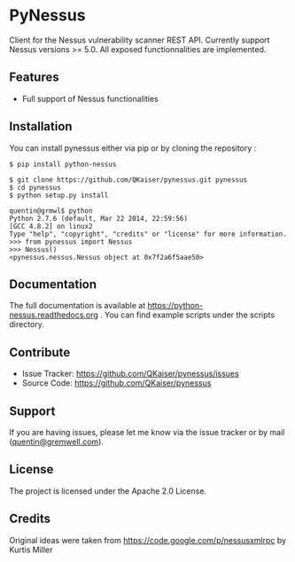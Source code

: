 # PyNessus

Client for the Nessus vulnerability scanner REST API. Currently support Nessus versions >= 5.0. All exposed functionnalities
are implemented.

## Features

* Full support of Nessus functionalities

## Installation

You can install pynessus either via pip or by cloning the repository :

```shell
$ pip install python-nessus
```

```shell
$ git clone https://github.com/QKaiser/pynessus.git pynessus
$ cd pynessus
$ python setup.py install
```

```shell
quentin@grmwl$ python
Python 2.7.6 (default, Mar 22 2014, 22:59:56)
[GCC 4.8.2] on linux2
Type "help", "copyright", "credits" or "license" for more information.
>>> from pynessus import Nessus
>>> Nessus()
<pynessus.nessus.Nessus object at 0x7f2a6f5aae50>
```

## Documentation

The full documentation is available at https://python-nessus.readthedocs.org . You can find example scripts under the
scripts directory.

## Contribute

* Issue Tracker: https://github.com/QKaiser/pynessus/issues
* Source Code: https://github.com/QKaiser/pynessus

## Support

If you are having issues, please let me know via the issue tracker or by mail (quentin@gremwell.com).

## License

The project is licensed under the Apache 2.0 License.

## Credits

Original ideas were taken from https://code.google.com/p/nessusxmlrpc by Kurtis Miller
